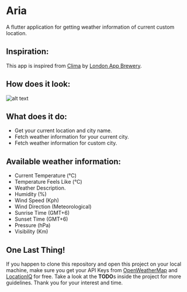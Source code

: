 # Aria
A flutter application for getting weather information of current custom location.

## Inspiration:
This app is inspired from [Clima](https://github.com/londonappbrewery/Clima-Flutter-Completed#our-goal) by [London App Brewery](https://github.com/londonappbrewery).

## How does it look:
![alt text](https://github.com/Azmal16/Images/blob/master/aria_ui.gif "Aria UI Demo")

## What does it do:
- Get your current location and city name.
- Fetch weather information for your current city.
- Fetch weather information for custom city.

## Available weather information:
- Current Temperature (°C)
- Temperature Feels Like (°C)
- Weather Description.
- Humidity (%)
- Wind Speed (Kph)
- Wind Direction (Meteorological)
- Sunrise Time (GMT+6)
- Sunset Time (GMT+6)
- Pressure (hPa)
- Visibility (Km)

## One Last Thing!
If you happen to clone this repository and open this project on your local machine, make sure you get your API Keys from [OpenWeatherMap](https://openweathermap.org/current) and [LocationIQ](https://locationiq.com/geocoding) for free. Take a look at the **TODO**s inside the project for more guidelines. Thank you for your interest and time. 
